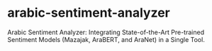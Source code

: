# arabic-sentiment-analyzer
Arabic Sentiment Analyzer: Integrating State-of-the-Art Pre-trained Sentiment Models (Mazajak, AraBERT, and AraNet) in a Single Tool.

